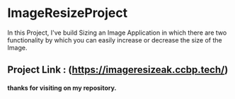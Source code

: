 # ImageResizeProject
In this Project, I've build Sizing an Image Application in which there are two functionality by which you can easily increase or decrease the size of  the Image.
## Project Link : (https://imageresizeak.ccbp.tech/)
#### thanks for visiting on my repository.
